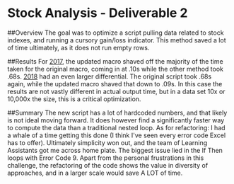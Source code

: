 # Stock Analysis - Deliverable 2

##Overview
  The goal was to optimize a script pulling data related to stock indexes, and running a cursory gain/loss indicator. This method saved a lot of time ultimately, as it does not run empty rows. 
  
##Results
  For [2017](https://github.com/qklm/stock-analysis/blob/main/VBA_Challenge2017.png), the updated macro shaved off the majority of the time taken for the original macro, coming in at .10s while the other method took .68s. 
[2018](https://github.com/qklm/stock-analysis/blob/main/VBA_Challenge2018.png) had an even larger differential. The original script took .68s again, while the updated macro shaved that down to .09s. In this case the results are not vastly different in  actual output time, but in a data set 10x or 10,000x the size, this is a critical optimization.

##Summary
  The new script has a lot of hardcoded numbers, and that likely is not ideal moving forward. It does however find a significantly faster way to compute the data than a traditional nested loop. As for refactoring: I had a whale of a time getting this done (I think I've seen every error code Excel has to offer). Ultimately simplicity won out, and the team of Learning Assistants got me across home plate. The biggest issue lied in the If Then loops with Error Code 9. Apart from the personal frustrations in this challenge, the refactoring of the code shows the value in diversity of approaches, and in a larger scale would save A LOT of time. 
